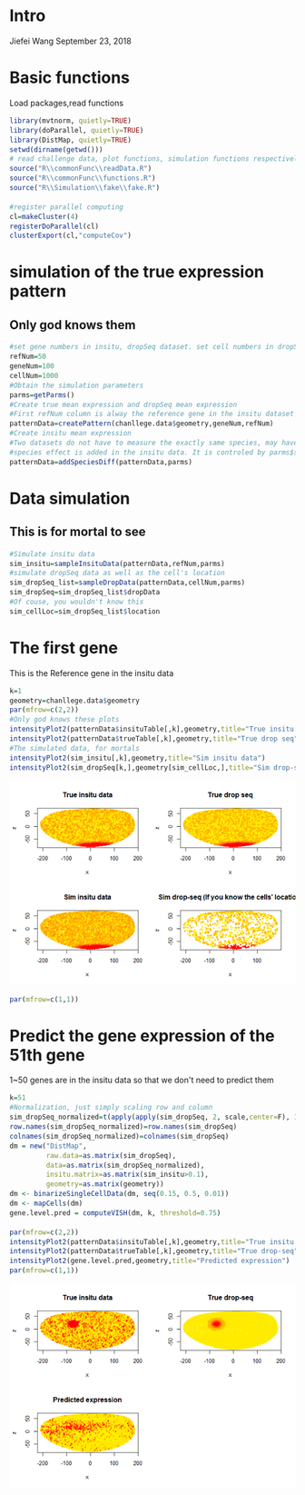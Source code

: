 Intro
================
Jiefei Wang
September 23, 2018

Basic functions
===============

Load packages,read functions

``` r
library(mvtnorm, quietly=TRUE)
library(doParallel, quietly=TRUE)
library(DistMap, quietly=TRUE)
setwd(dirname(getwd()))
# read challenge data, plot functions, simulation functions respectively
source("R\\commonFunc\\readData.R")
source("R\\commonFunc\\functions.R")
source("R\\Simulation\\fake\\fake.R")

#register parallel computing
cl=makeCluster(4)
registerDoParallel(cl)
clusterExport(cl,"computeCov")
```

simulation of the true expression pattern
=========================================

Only god knows them
-------------------

``` r
#set gene numbers in insitu, dropSeq dataset. set cell numbers in dropSeq 
refNum=50
geneNum=100
cellNum=1000
#Obtain the simulation parameters
parms=getParms()
#Create true mean expression and dropSeq mean expression
#First refNum column is alway the reference gene in the insitu dataset
patternData=createPattern(chanllege.data$geometry,geneNum,refNum)
#Create insitu mean expression
#Two datasets do not have to measure the exactly same species, may have some gene variation.
#species effect is added in the insitu data. It is controled by parms$speciesDiff
patternData=addSpeciesDiff(patternData,parms)
```

Data simulation
===============

This is for mortal to see
-------------------------

``` r
#Simulate insitu data
sim_insitu=sampleInsituData(patternData,refNum,parms)
#simulate dropSeq data as well as the cell's location
sim_dropSeq_list=sampleDropData(patternData,cellNum,parms)
sim_dropSeq=sim_dropSeq_list$dropData
#Of couse, you wouldn't know this
sim_cellLoc=sim_dropSeq_list$location
```

The first gene
==============

This is the Reference gene in the insitu data

``` r
k=1
geometry=chanllege.data$geometry
par(mfrow=c(2,2))
#Only god knows these plots
intensityPlot2(patternData$insituTable[,k],geometry,title="True insitu data")
intensityPlot2(patternData$trueTable[,k],geometry,title="True drop seq")
#The simulated data, for mortals
intensityPlot2(sim_insitu[,k],geometry,title="Sim insitu data")
intensityPlot2(sim_dropSeq[k,],geometry[sim_cellLoc,],title="Sim drop-seq (If you know the cells' location)")
```

![](intro_files/figure-markdown_github/unnamed-chunk-4-1.png)

``` r
par(mfrow=c(1,1))
```

Predict the gene expression of the 51th gene
============================================

1~50 genes are in the insitu data so that we don't need to predict them

``` r
k=51
#Normalization, just simply scaling row and column 
sim_dropSeq_normalized=t(apply(apply(sim_dropSeq, 2, scale,center=F), 1, scale,center=F))
row.names(sim_dropSeq_normalized)=row.names(sim_dropSeq)
colnames(sim_dropSeq_normalized)=colnames(sim_dropSeq)
dm = new("DistMap",
         raw.data=as.matrix(sim_dropSeq),
         data=as.matrix(sim_dropSeq_normalized),
         insitu.matrix=as.matrix(sim_insitu>0.1),
         geometry=as.matrix(geometry))
dm <- binarizeSingleCellData(dm, seq(0.15, 0.5, 0.01))
dm <- mapCells(dm)
gene.level.pred = computeVISH(dm, k, threshold=0.75)

par(mfrow=c(2,2))
intensityPlot2(patternData$insituTable[,k],geometry,title="True insitu data")
intensityPlot2(patternData$trueTable[,k],geometry,title="True drop-seq")
intensityPlot2(gene.level.pred,geometry,title="Predicted expression")
par(mfrow=c(1,1))
```

![](intro_files/figure-markdown_github/unnamed-chunk-5-1.png)
